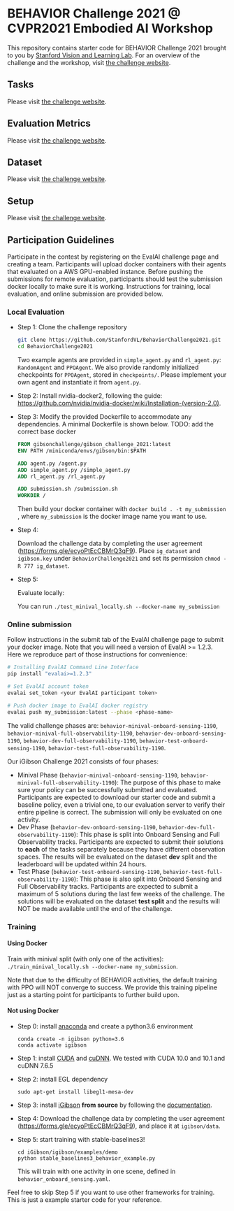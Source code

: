 BEHAVIOR Challenge 2021 @ CVPR2021 Embodied AI Workshop
=============================================

This repository contains starter code for BEHAVIOR Challenge 2021 brought to you by [Stanford Vision and Learning Lab](http://svl.stanford.edu).
For an overview of the challenge and the workshop, visit [the challenge website](http://svl.stanford.edu/behavior/challenge.html).

Tasks
----------------------------
Please visit [the challenge website](http://svl.stanford.edu/behavior/challenge.html).
<!-- The iGibson Challenge 2021 uses the iGibson simulator [1] and is composed of two navigation tasks that represent important skills for autonomous visual navigation:

Interactive Navigation            |  Social Navigation
:-------------------------:|:-------------------------:
<img src="images/cvpr21_interactive_nav.png" height="400"> | <img src="images/cvpr21_social_nav.png" height="400">

- **Interactive Navigation**: the agent is required to reach a navigation goal specified by a coordinate (as in PointNav [2]) given visual information (RGB+D images). The agent is allowed (or even encouraged) to collide and interact with the environment in order to push obstacles away to clear the path. Note that all objects in our scenes are assigned realistic physical weight and fully interactable. However, as in the real world, while some objects are light and movable by the robot, others are not. Along with the furniture objects originally in the scenes, we also add additional objects (e.g. shoes and toys) from the Google Scanned Objects dataset to simulate real-world clutter. We will use Interactive Navigation Score (INS) [3] to evaluate agents' performance in this task.

- **Social Navigation**: the agent is required to navigate the goal specified by a coordinate while moving around pedestrians in the environment. Pedestrians in the scene move towards randomly sampled locations, and their movement is simulated using the social-forces model ORCA [4] integrated in iGibson [1], similar to the simulation enviroments in [5]. The agent shall avoid collisions or proximity to pedestrians beyond a threshold (distance <0.3 meter) to avoid episode termination. It should also maintain a comfortable distance to pedestrians (distance <0.5 meter), beyond which the score is penalized but episodes are not terminated. We will use the average of STL (Success weighted by Time Length) and PSC (Personal Space Compliance) to evaluate the agents' performance. More details can be found in the "Evaluation Metrics" section below. -->


Evaluation Metrics
-----------------------------
Please visit [the challenge website](http://svl.stanford.edu/behavior/challenge.html).
<!-- - **Interactive Navigation**: We will use Interactive Navigation Score (INS) as our evaluation metrics. INS is an average of Path Efficiency and Effort Efficiency. Path Efficiency is equivalent to SPL (Success weighted by Shortest Path). Effort Efficiency captures both the excess of displaced mass (kinematic effort) and applied force (dynamic effort) for interaction with objects. We argue that the agent needs to strike a healthy balance between taking a shorter path to the goal and causing less disturbance to the environment. More details can be found in [our paper](https://ieeexplore.ieee.org/abstract/document/8954627/).

- **Social Navigation**: We will use the average of STL (Success weighted by Time Length) and PSC (Personal Space Compliance) as our evaluation metrics. STL is computed by success * (time_spent_by_ORCA_agent / time_spent_by_robot_agent). The second term is the number of timesteps that an oracle ORCA agent take to reach the same goal assigned to the robot. This value is clipped by 1. In the context of Social Navigation, we argue STL is more applicable than SPL because a robot agent can achieve perfect SPL by "waiting out" all pedestrians before it makes a move, which defeats the purpose of the task. PSC (Personal Space Compliance) is computed as the percentage of timesteps that the robot agent comply with the pedestrians' personal space (distance >= 0.5 meter). We argue that the agent needs to strike a heathy balance between taking a shorted time to reach the goal and incuring less personal space violation to the pedestrians. -->

Dataset
----------------------------
Please visit [the challenge website](http://svl.stanford.edu/behavior/challenge.html).
<!-- We provide 8 scenes reconstructed from real world apartments in total for training in iGibson. All objects in the scenes are assigned realistic weight and fully interactable. For interactive navigation, we also provide 20 additional small objects (e.g. shoes and toys) from the Google Scanned Objects dataset. For fairness, please only use these scenes and objects for training.

For evaluation, we have 2 unseen scenes in our **dev** split and 5 unseen scenes in our **test** split. We also use 10 unseen small objects (they will share the same object categories as the 20 training small objects, but they will be different object instances).

Visualizations for the 8 training scenes.

![alt text](images/cvpr21_dataset.gif) -->


Setup
----------------------------
Please visit [the challenge website](http://svl.stanford.edu/behavior/challenge.html).
<!-- We adopt the following task setup:

- **Observation**: (1) Goal position relative to the robot in polar coordinates, (2) current linear and angular velocities, (3) RGB+D images.
- **Action**: Desired normalized linear and angular velocity.
- **Reward**: We provide some basic reward functions for reaching goal and making progress. Feel free to create your own.
- **Termination conditions**: The episode termintes after 500 timesteps or the robot collides with any pedestrian in the Social Nav task.

The tech spec for the robot and the camera sensor can be found in [here](Parameters.md).

For **Interactive Navigation**, we place N additional small objects (e.g. toys, shoes) near the robot's shortest path to the goal (N is proportional to the path length). These objects are generally physically lighter than the objects originally in the scenes (e.g. tables, chairs).

For **Social Navigation**, we place M pedestrians randomly in the scenes that pursue their own random goals during the episode while respecting each other's personal space (M is proportional to the physical size of the scene). The pedestrians have the same maximum speed as the robot. They are aware of the robot so they won't walk straight into the robot. However, they also won't yield to the robot: if the robot moves straight towards the pedestrians, it will hit them and the episode will fail. -->

Participation Guidelines
-----------------------------
Participate in the contest by registering on the EvalAI challenge page and creating a team. Participants will upload docker containers with their agents that evaluated on a AWS GPU-enabled instance. Before pushing the submissions for remote evaluation, participants should test the submission docker locally to make sure it is working. Instructions for training, local evaluation, and online submission are provided below.

### Local Evaluation
- Step 1: Clone the challenge repository
  ```bash
  git clone https://github.com/StanfordVL/BehaviorChallenge2021.git
  cd BehaviorChallenge2021
  ```

  Two example agents are provided in `simple_agent.py` and `rl_agent.py`: `RandomAgent` and `PPOAgent`.
  We also provide randomly initialized checkpoints for `PPOAgent`, stored in `checkpoints/`.
  Please implement your own agent and instantiate it from `agent.py`.

- Step 2: Install nvidia-docker2, following the guide: https://github.com/nvidia/nvidia-docker/wiki/Installation-(version-2.0). 

- Step 3: Modify the provided Dockerfile to accommodate any dependencies. A minimal Dockerfile is shown below.
  TODO: add the correct base docker 
  ```Dockerfile
  FROM gibsonchallenge/gibson_challenge_2021:latest
  ENV PATH /miniconda/envs/gibson/bin:$PATH

  ADD agent.py /agent.py
  ADD simple_agent.py /simple_agent.py
  ADD rl_agent.py /rl_agent.py

  ADD submission.sh /submission.sh
  WORKDIR /
  ```

  Then build your docker container with `docker build . -t my_submission` , where `my_submission` is the docker image name you want to use.

- Step 4: 

  Download the challenge data by completing the user agreement (https://forms.gle/ecyoPtEcCBMrQ3qF9). Place `ig_dataset` and `igibson.key` under `BehaviorChallenge2021` and set its permission `chmod -R 777 ig_dataset`.

- Step 5:

  Evaluate locally:

  You can run `./test_minival_locally.sh --docker-name my_submission`
  
  <!-- The script by default evaluates Social Navigation. If you want to evaluate Interactive Navigation, you need to change `CONFIG_FILE`, `TASK` and `EPISODE_DIR` in the script and make them consistent. It's recommended that you use TASK environment variable to switch agents in `agent.py` if you intend to use different policies for these two tasks. -->

### Online submission
Follow instructions in the submit tab of the EvalAI challenge page to submit your docker image. Note that you will need a version of EvalAI >= 1.2.3. Here we reproduce part of those instructions for convenience:

```bash
# Installing EvalAI Command Line Interface
pip install "evalai>=1.2.3"

# Set EvalAI account token
evalai set_token <your EvalAI participant token>

# Push docker image to EvalAI docker registry
evalai push my_submission:latest --phase <phase-name>
```

The valid challenge phases are: `behavior-minival-onboard-sensing-1190`, `behavior-minival-full-observability-1190`, `behavior-dev-onboard-sensing-1190`, `behavior-dev-full-observability-1190`, `behavior-test-onboard-sensing-1190`, `behavior-test-full-observability-1190`.

Our iGibson Challenge 2021 consists of four phases:

- Minival Phase (`behavior-minival-onboard-sensing-1190`, `behavior-minival-full-observability-1190`): The purpose of this phase to make sure your policy can be successfully submitted and evaluated. Participants are expected to download our starter code and submit a baseline policy, even a trivial one, to our evaluation server to verify their entire pipeline is correct. The submission will only be evaluated on one activity.
- Dev Phase (`behavior-dev-onboard-sensing-1190`, `behavior-dev-full-observability-1190`): This phase is split into Onboard Sensing and Full Observability tracks. Participants are expected to submit their solutions to **each** of the tasks separately because they have different observation spaces. The results will be evaluated on the dataset **dev** split and the leaderboard will be updated within 24 hours.
- Test Phase (`behavior-test-onboard-sensing-1190`, `behavior-test-full-observability-1190`): This phase is also split into Onboard Sensing and Full Observability tracks. Participants are expected to submit a maximum of 5 solutions during the last few weeks of the challenge. The solutions will be evaluated on the dataset **test split** and the results will NOT be made available until the end of the challenge.
<!-- - Winner Demo Phase: To increase visibility, the best three entries of each task of our challenge will have the opportunity to showcase their solutions in live or recorded video format during CVPR2021! All the top runners will be able to highlight their solutions and findings to the CVPR audience. Feel free to check out [our presentation](https://www.youtube.com/watch?v=0BvUSjcc0jw&list=PL4XI7L9Xv5fVUMEb1eYOaH8y1b6j8xiMM) and [our participants' presentations](https://www.youtube.com/watch?v=NBE-iXpyCCU&list=PL4XI7L9Xv5fVULPNAqiGQ2yK07k78-02h) from our challenge last year on YouTube. -->


### Training
#### Using Docker
Train with minival split (with only one of the activities): `./train_minival_locally.sh --docker-name my_submission`.

Note that due to the difficulty of BEHAVIOR activities, the default training with PPO will NOT converge to success. We provide this training pipeline just as a starting point for participants to further build upon.

#### Not using Docker
- Step 0: install [anaconda](https://docs.anaconda.com/anaconda/install/) and create a python3.6 environment
  ```
  conda create -n igibson python=3.6
  conda activate igibson
  ```
- Step 1: install [CUDA](https://developer.nvidia.com/cuda-downloads) and [cuDNN](https://docs.nvidia.com/deeplearning/sdk/cudnn-install/index.html). We tested with CUDA 10.0 and 10.1 and cuDNN 7.6.5

- Step 2: install EGL dependency
  ```
  sudo apt-get install libegl1-mesa-dev
  ```
- Step 3: install [iGibson](http://svl.stanford.edu/igibson/) **from source** by following the [documentation](http://svl.stanford.edu/igibson/docs).

- Step 4: Download the challenge data by completing the user agreement (https://forms.gle/ecyoPtEcCBMrQ3qF9), and place it at `igibson/data`.

- Step 5: start training with stable-baselines3!
  ```
  cd iGibson/igibson/examples/demo
  python stable_baselines3_behavior_example.py
  ```
  This will train with one activity in one scene, defined in `behavior_onboard_sensing.yaml`. 
  
Feel free to skip Step 5 if you want to use other frameworks for training. This is just a example starter code for your reference.


<!-- References 
-------------------
[1] [iGibson, a Simulation Environment for Interactive Tasks in Large Realistic Scenes](https://arxiv.org/abs/2012.02924). Bokui Shen, Fei Xia, Chengshu Li, Roberto Martín-Martín, Linxi Fan, Guanzhi Wang, Shyamal Buch, Claudia D'Arpino, Sanjana Srivastava, Lyne P Tchapmi, Micael E Tchapmi, Kent Vainio, Li Fei-Fei, Silvio Savarese. Preprint arXiv:2012.02924, 2020.

[2] [On evaluation of embodied navigation agents](https://arxiv.org/abs/1807.06757). Peter Anderson, Angel Chang, Devendra Singh Chaplot, Alexey Dosovitskiy, Saurabh Gupta, Vladlen Koltun, Jana Kosecka, Jitendra Malik, Roozbeh Mottaghi, Manolis Savva, Amir R. Zamir. arXiv:1807.06757, 2018.

[3] [Interactive Gibson: A Benchmark for Interactive Navigation in Cluttered Environments](https://ieeexplore.ieee.org/abstract/document/8954627/).  Xia, Fei, William B. Shen, Chengshu Li, Priya Kasimbeg, Micael Tchapmi, Alexander Toshev, Roberto Martín-Martín, and Silvio Savarese. arXiv preprint arXiv:1910.14442 (2019).

[4] [RVO2 Library: Reciprocal Collision Avoidance for Real-Time Multi-Agent Simulation](https://gamma.cs.unc.edu/RVO2/). Jur van den Berg, Stephen J. Guy, Jamie Snape, Ming C. Lin, and Dinesh Manocha, 2011.

[5] [Robot Navigation in Constrained Pedestrian Environments using Reinforcement Learning](https://arxiv.org/abs/2010.08600) Claudia Pérez-D'Arpino, Can Liu, Patrick Goebel, Roberto Martín-Martín and Silvio Savarese. Preprint arXiv:2010.08600, 2020. -->

